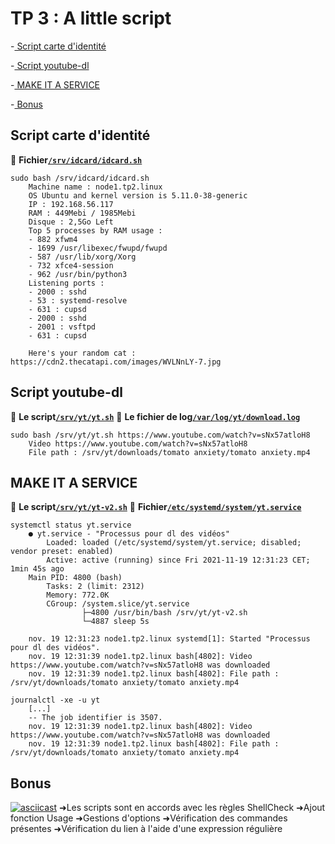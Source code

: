 # TP 3 : A little script

-[ Script carte d'identité](#script-carte-didentité)

-[ Script youtube-dl](#script-youtube-dl)

-[ MAKE IT A SERVICE](#make-it-a-service)

-[ Bonus](#bonus)


## Script carte d'identité
📁 **Fichier[`/srv/idcard/idcard.sh`](idcard.sh)**
```
sudo bash /srv/idcard/idcard.sh
    Machine name : node1.tp2.linux
    OS Ubuntu and kernel version is 5.11.0-38-generic
    IP : 192.168.56.117
    RAM : 449Mebi / 1985Mebi
    Disque : 2,5Go Left
    Top 5 processes by RAM usage :
    - 882 xfwm4
    - 1699 /usr/libexec/fwupd/fwupd
    - 587 /usr/lib/xorg/Xorg
    - 732 xfce4-session
    - 962 /usr/bin/python3
    Listening ports :
    - 2000 : sshd
    - 53 : systemd-resolve
    - 631 : cupsd
    - 2000 : sshd
    - 2001 : vsftpd
    - 631 : cupsd

    Here's your random cat : https://cdn2.thecatapi.com/images/WVLNnLY-7.jpg
```

## Script youtube-dl
📁 **Le script[`/srv/yt/yt.sh`](yt.sh)**
📁 **Le fichier de log[`/var/log/yt/download.log`](download.log)**
```
sudo bash /srv/yt/yt.sh https://www.youtube.com/watch?v=sNx57atloH8
    Video https://www.youtube.com/watch?v=sNx57atloH8
    File path : /srv/yt/downloads/tomato anxiety/tomato anxiety.mp4
```

## MAKE IT A SERVICE
📁 **Le script[`/srv/yt/yt-v2.sh`](yt-v2.sh)**
📁 **Fichier[`/etc/systemd/system/yt.service`](yt.service)**
```
systemctl status yt.service
    ● yt.service - "Processus pour dl des vidéos"
        Loaded: loaded (/etc/systemd/system/yt.service; disabled; vendor preset: enabled)
        Active: active (running) since Fri 2021-11-19 12:31:23 CET; 1min 45s ago
    Main PID: 4800 (bash)
        Tasks: 2 (limit: 2312)
        Memory: 772.0K
        CGroup: /system.slice/yt.service
                ├─4800 /usr/bin/bash /srv/yt/yt-v2.sh
                └─4887 sleep 5s

    nov. 19 12:31:23 node1.tp2.linux systemd[1]: Started "Processus pour dl des vidéos".
    nov. 19 12:31:39 node1.tp2.linux bash[4802]: Video https://www.youtube.com/watch?v=sNx57atloH8 was downloaded
    nov. 19 12:31:39 node1.tp2.linux bash[4802]: File path : /srv/yt/downloads/tomato anxiety/tomato anxiety.mp4
```

```
journalctl -xe -u yt
    [...]
    -- The job identifier is 3507.
    nov. 19 12:31:39 node1.tp2.linux bash[4802]: Video https://www.youtube.com/watch?v=sNx57atloH8 was downloaded
    nov. 19 12:31:39 node1.tp2.linux bash[4802]: File path : /srv/yt/downloads/tomato anxiety/tomato anxiety.mp4
```

## Bonus
[![asciicast](https://asciinema.org/a/PdGhqOL66w6jZuVqTZ6hHJ3Uw.svg)](https://asciinema.org/a/PdGhqOL66w6jZuVqTZ6hHJ3Uw)
➜Les scripts sont en accords avec les règles ShellCheck
➜Ajout fonction Usage
➜Gestions d'options 
➜Vérification des commandes présentes
➜Vérification du lien à l'aide d'une expression régulière